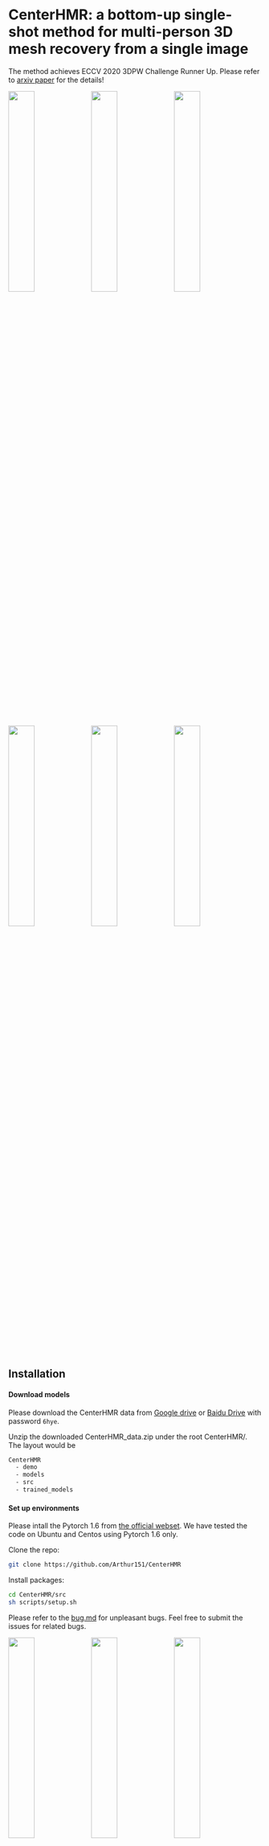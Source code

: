 # CenterHMR: a bottom-up single-shot method for multi-person 3D mesh recovery from a single image

The method achieves ECCV 2020 3DPW Challenge Runner Up. Please refer to [arxiv paper](https://arxiv.org/abs/2008.12272) for the details!

<p float="center">
  <img src="assets:demo/animation/c1_results_compressed.gif" width="32%" />
  <img src="assets:demo/animation/c5_results_compressed.gif" width="32%" />
  <img src="assets:demo/animation/c0_results_compressed.gif" width="32%" />
</p>

<p float="center">
  <img src="assets:demo/animation/c4_results_compressed.gif" width="32%" />
  <img src="assets:demo/animation/c2_results_compressed.gif" width="32%" />
  <img src="assets:demo/animation/c3_results_compressed.gif" width="32%" />
</p>

## Installation

#### Download models
Please download the CenterHMR data from [Google drive](https://drive.google.com/file/d/1vAiuallhHEV3WVq36u0gy7uzbG38d5sU/view?usp=sharing) or [Baidu Drive](https://pan.baidu.com/s/13XTwBy31zhLZLerI3V-rQA) with password ```6hye```. 

Unzip the downloaded CenterHMR_data.zip under the root CenterHMR/. The layout would be
```bash
CenterHMR
  - demo
  - models
  - src
  - trained_models
```

#### Set up environments

Please intall the Pytorch 1.6 from [the official webset](https://pytorch.org/). We have tested the code on Ubuntu and Centos using Pytorch 1.6 only. 

Clone the repo:
```bash
git clone https://github.com/Arthur151/CenterHMR
```

Install packages:
```bash
cd CenterHMR/src
sh scripts/setup.sh
```

Please refer to the [bug.md](src/bugs.md) for unpleasant bugs. Feel free to submit the issues for related bugs.

<p float="center">
  <img src="assets:demo/images_results/images-3dpw_sit_on_street.jpg" width="32%" />
  <img src="assets:demo/images_results/images-Cristiano_Ronaldo.jpg" width="32%" />
  <img src="assets:demo/images_results/images-person_overlap.jpg" width="32%" />
</p>

### Demo

Currently, the released code is used to re-implement demo results. Only 1-2G GPU memery is needed.

To do this you just need to run
```bash
cd CenterHMR/src
sh run.sh
```
Results will be saved in CenterHMR/demo/images_results.

#### Internet images
You can also run the code on random internet images via putting the images under CenterHMR/demo/images before running sh run.sh.

Or please refer to [config_guide.md](src/config_guide.md) for detail configurations.


## TODO LIST

The code will be gradually open sourced according to:
- [ ] the schedule
  - [x] demo code for internet images or videos
  - [ ] evaluation code for re-implementation the results on 3DPW Challenge (really close)
  - [ ] runtime optimization

## Citation
Please considering citing 
```bibtex
@inproceedings{CenterHMR,
  title = {CenterHMR: a Bottom-up Single-shot Method for Multi-person 3D Mesh Recovery from a Single Image},
  author = {Yu, Sun and Qian, Bao and Wu, Liu and Yili, Fu and Tao, Mei},
  booktitle = {arxiv:2008.12272},
  month = {August},
  year = {2020}
}
```

## Acknowledgement

We thank [Peng Cheng](https://github.com/CPFLAME) for his constructive comments on Center map training.

Here are some great resources we benefit:

- SMPL models and layer is from [SMPL-X model](https://github.com/vchoutas/smplx).
- Some functions are borrowed from [HMR-pytorch](https://github.com/MandyMo/pytorch_HMR).
- Some functions for data augmentation are borrowed from [SPIN](https://github.com/nkolot/SPIN).
- Synthetic occlusion is borrowed from [synthetic-occlusion](https://github.com/isarandi/synthetic-occlusion)
- The evaluation code of 3DPW dataset is brought from [3dpw-eval](https://github.com/aymenmir1/3dpw-eval).   
- For fair comparison, the GT annotations of 3DPW dataset are brought from[VIBE](https://github.com/mkocabas/VIBE)